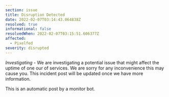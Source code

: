 ```yaml
---
section: issue
title: Disruption Detected
date: 2022-02-07T03:14:43.064838Z
resolved: true
informational: false
resolvedWhen: 2022-02-07T03:15:51.606377Z
affected:
  - Pixelfed
severity: disrupted
---
```

*Investigating* - We are investigating a potential issue that might affect the uptime of one our of services. We are sorry for any inconvenience this may cause you. This incident post will be updated once we have more information.

This is an automatic post by a monitor bot.
        